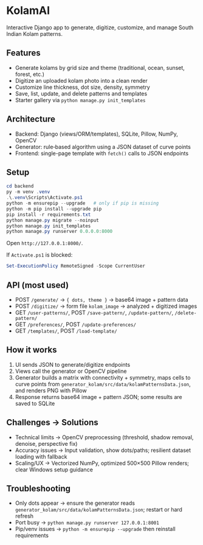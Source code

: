 ﻿# KolamAI

Interactive Django app to generate, digitize, customize, and manage South Indian Kolam patterns.

## Features
- Generate kolams by grid size and theme (traditional, ocean, sunset, forest, etc.)
- Digitize an uploaded kolam photo into a clean render
- Customize line thickness, dot size, density, symmetry
- Save, list, update, and delete patterns and templates
- Starter gallery via `python manage.py init_templates`

## Architecture
- Backend: Django (views/ORM/templates), SQLite, Pillow, NumPy, OpenCV
- Generator: rule‑based algorithm using a JSON dataset of curve points
- Frontend: single-page template with `fetch()` calls to JSON endpoints

## Setup
```powershell
cd backend
py -m venv .venv
.\.venv\Scripts\Activate.ps1
python -m ensurepip --upgrade   # only if pip is missing
python -m pip install --upgrade pip
pip install -r requirements.txt
python manage.py migrate --noinput
python manage.py init_templates
python manage.py runserver 0.0.0.0:8000
```
Open `http://127.0.0.1:8000/`.

If `Activate.ps1` is blocked:
```powershell
Set-ExecutionPolicy RemoteSigned -Scope CurrentUser
```

## API (most used)
- POST `/generate/` → `{ dots, theme }` → base64 image + pattern data
- POST `/digitize/` → form file `kolam_image` → analyzed + digitized images
- GET `/user-patterns/`, POST `/save-pattern/`, `/update-pattern/`, `/delete-pattern/`
- GET `/preferences/`, POST `/update-preferences/`
- GET `/templates/`, POST `/load-template/`

## How it works 
1. UI sends JSON to generate/digitize endpoints
2. Views call the generator or OpenCV pipeline
3. Generator builds a matrix with connectivity + symmetry, maps cells to curve points from `generator_kolam/src/data/kolamPatternsData.json`, and renders PNG with Pillow
4. Response returns base64 image + pattern JSON; some results are saved to SQLite

## Challenges → Solutions
- Technical limits → OpenCV preprocessing (threshold, shadow removal, denoise, perspective fix)
- Accuracy issues → Input validation, show dots/paths; resilient dataset loading with fallback
- Scaling/UX → Vectorized NumPy, optimized 500×500 Pillow renders; clear Windows setup guidance

## Troubleshooting
- Only dots appear → ensure the generator reads `generator_kolam/src/data/kolamPatternsData.json`; restart or hard refresh
- Port busy → `python manage.py runserver 127.0.0.1:8001`
- Pip/venv issues → `python -m ensurepip --upgrade` then reinstall requirements

